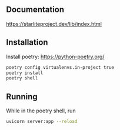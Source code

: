 ## Documentation
https://starliteproject.dev/lib/index.html

## Installation

Install poetry:
https://python-poetry.org/

```sh
poetry config virtualenvs.in-project true
poetry install
poetry shell
```

## Running
While in the poetry shell, run
```sh
uvicorn server:app --reload
```